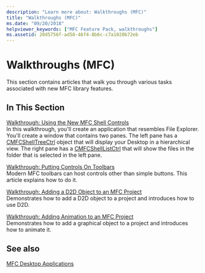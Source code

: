 ```yaml
---
description: "Learn more about: Walkthroughs (MFC)"
title: "Walkthroughs (MFC)"
ms.date: "09/20/2018"
helpviewer_keywords: ["MFC Feature Pack, walkthroughs"]
ms.assetid: 20d5756f-ad58-46f4-8b6c-c7a1020b72eb
---
```

# Walkthroughs (MFC)

This section contains articles that walk you through various tasks associated with new MFC library features.

## In This Section

[Walkthrough: Using the New MFC Shell Controls](../mfc/walkthrough-using-the-new-mfc-shell-controls.md)<br/>
In this walkthrough, you'll create an application that resembles File Explorer. You'll create a window that contains two panes. The left pane has a [CMFCShellTreeCtrl](../mfc/reference/cmfcshelltreectrl-class.md) object that will display your Desktop in a hierarchical view. The right pane has a [CMFCShellListCtrl](../mfc/reference/cmfcshelllistctrl-class.md) that will show the files in the folder that is selected in the left pane.

[Walkthrough: Putting Controls On Toolbars](../mfc/walkthrough-putting-controls-on-toolbars.md)<br/>
Modern MFC toolbars can host controls other than simple buttons. This article explains how to do it.

[Walkthrough: Adding a D2D Object to an MFC Project](../mfc/walkthrough-adding-a-d2d-object-to-an-mfc-project.md)<br/>
Demonstrates how to add a D2D object to a project and introduces how to use D2D.

[Walkthrough: Adding Animation to an MFC Project](../mfc/walkthrough-adding-animation-to-an-mfc-project.md)<br/>
Demonstrates how to add a graphical object to a project and introduces how to animate it.

## See also

[MFC Desktop Applications](../mfc/mfc-desktop-applications.md)
